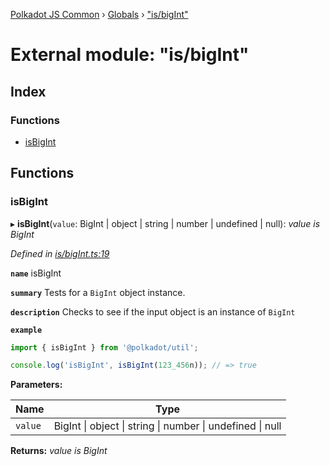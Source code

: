 [Polkadot JS Common](../README.md) › [Globals](../globals.md) › ["is/bigInt"](_is_bigint_.md)

# External module: "is/bigInt"

## Index

### Functions

* [isBigInt](_is_bigint_.md#isbigint)

## Functions

###  isBigInt

▸ **isBigInt**(`value`: BigInt | object | string | number | undefined | null): *value is BigInt*

*Defined in [is/bigInt.ts:19](https://github.com/polkadot-js/common/blob/c8100dbe/packages/util/src/is/bigInt.ts#L19)*

**`name`** isBigInt

**`summary`** Tests for a `BigInt` object instance.

**`description`** 
Checks to see if the input object is an instance of `BigInt`

**`example`** 
<BR>

```javascript
import { isBigInt } from '@polkadot/util';

console.log('isBigInt', isBigInt(123_456n)); // => true
```

**Parameters:**

Name | Type |
------ | ------ |
`value` | BigInt &#124; object &#124; string &#124; number &#124; undefined &#124; null |

**Returns:** *value is BigInt*
